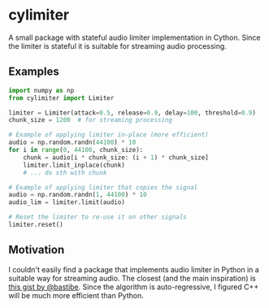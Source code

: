 # cylimiter

A small package with stateful audio limiter implementation in Cython. Since the limiter is stateful it is suitable for streaming audio processing.

## Examples

```python
import numpy as np
from cylimiter import Limiter

limiter = Limiter(attack=0.5, release=0.9, delay=100, threshold=0.9)
chunk_size = 1200  # for streaming processing

# Example of applying limiter in-place (more efficient)
audio = np.random.randn(44100) * 10
for i in range(0, 44100, chunk_size):
    chunk = audio[i * chunk_size: (i + 1) * chunk_size]
    limiter.limit_inplace(chunk)
    # ... do sth with chunk

# Example of applying limiter that copies the signal
audio = np.random.randn(1, 44100) * 10
audio_lim = limiter.limit(audio)

# Reset the limiter to re-use it on other signals
limiter.reset()
```

## Motivation

I couldn't easily find a package that implements audio limiter in Python in a suitable way for streaming audio. The closest (and the main inspiration) is [this gist by @bastibe](https://gist.github.com/bastibe/747283c55aad66404046). Since the algorithm is auto-regressive, I figured C++ will be much more efficient than Python.